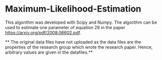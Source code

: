 # Maximum-Likelihood-Estimation
This algorithm was developed with Scipy and Numpy. The algorithm can be used to estimate one parameter of equation 29 in the paper https://arxiv.org/pdf/2008.06602.pdf.

** The original data files have not uploaded as the data files are the properties of the research group which wrote the research paper. Hence, arbitrary values are given in the datafiles.**
